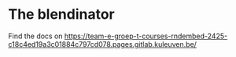 # The blendinator

Find the docs on https://team-e-groep-t-courses-rndembed-2425-c18c4ed19a3c01884c797cd078.pages.gitlab.kuleuven.be/
